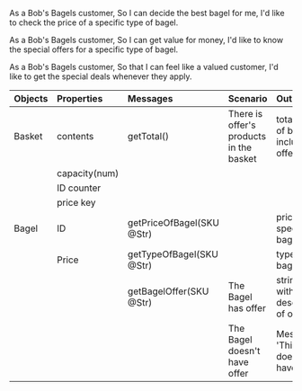 As a Bob's Bagels customer,
So I can decide the best bagel for me,
I'd like to check the price of a specific type of bagel.

As a Bob's Bagels customer,
So I can get value for money,
I'd like to know the special offers for a specific type of bagel.

As a Bob's Bagels customer,
So that I can feel like a valued customer,
I'd like to get the special deals whenever they apply.

| Objects | Properties    | Messages                  | Scenario                                | Output                                   |
| :------ | :------------ | :------------------------ | :-------------------------------------- | :--------------------------------------- |
| Basket  | contents      | getTotal()                | There is offer's products in the basket | total sum of basket including offers     |
|         | capacity(num) |                           |                                         |                                          |
|         | ID counter    |                           |                                         |                                          |
|         | price key     |                           |                                         |                                          |
| Bagel   | ID            | getPriceOfBagel(SKU @Str) |                                         | price of specific bagel                  |
|         | Price         | getTypeOfBagel(SKU @Str)  |                                         | type of bagel                            |
|         |               | getBagelOffer(SKU @Str)   | The Bagel has offer                     | string line with desctiption of offer    |
|         |               |                           | The Bagel doesn't have offer            | Message: 'This bagel doesn't have offer' |
